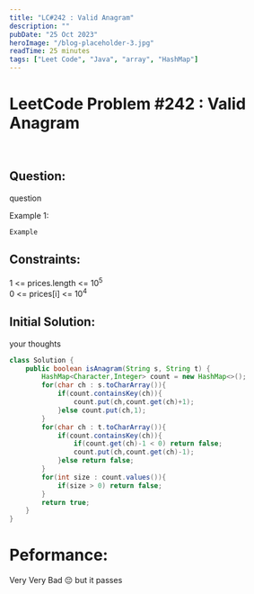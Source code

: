 ```yaml
---
title: "LC#242 : Valid Anagram"
description: ""
pubDate: "25 Oct 2023"
heroImage: "/blog-placeholder-3.jpg"
readTime: 25 minutes
tags: ["Leet Code", "Java", "array", "HashMap"]
---
```


# <b> LeetCode Problem #242 : Valid Anagram</b>

<br>

## Question: <br/>

<p class="pl-6">
    question
</p>
<p>
    Example 1:

    Example

</p>

## Constraints: <br/>

<p class="ml-6 bg-slate-300 rounded-md w-fit px-4">
1 <= prices.length <= 10<sup>5</sup> <br/>
0 <= prices[i] <= 10<sup>4</sup>
</p>

## Initial Solution:

<p class="pl-6">
    your thoughts
</p>

```java
class Solution {
    public boolean isAnagram(String s, String t) {
        HashMap<Character,Integer> count = new HashMap<>();
        for(char ch : s.toCharArray()){
            if(count.containsKey(ch)){
                count.put(ch,count.get(ch)+1);
            }else count.put(ch,1);
        }
        for(char ch : t.toCharArray()){
            if(count.containsKey(ch)){
                if(count.get(ch)-1 < 0) return false;
                count.put(ch,count.get(ch)-1);
            }else return false;
        }
        for(int size : count.values()){
            if(size > 0) return false;
        }
        return true;
    }
}
```

# Peformance:
Very Very Bad 😔 but it <span class="text-emerald-500">passes</span>